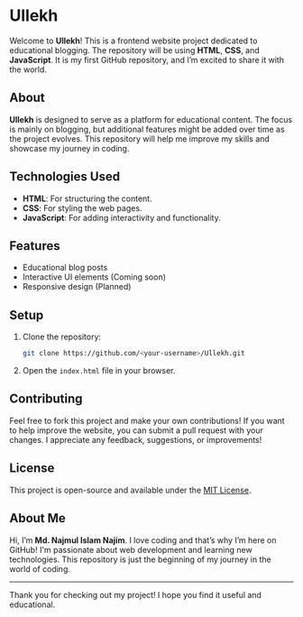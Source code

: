 # Ullekh

Welcome to **Ullekh**! This is a frontend website project dedicated to educational blogging. The repository will be using **HTML**, **CSS**, and **JavaScript**. It is my first GitHub repository, and I’m excited to share it with the world.

## About

**Ullekh** is designed to serve as a platform for educational content. The focus is mainly on blogging, but additional features might be added over time as the project evolves. This repository will help me improve my skills and showcase my journey in coding.

## Technologies Used

- **HTML**: For structuring the content.
- **CSS**: For styling the web pages.
- **JavaScript**: For adding interactivity and functionality.

## Features

- Educational blog posts
- Interactive UI elements (Coming soon)
- Responsive design (Planned)

## Setup

1. Clone the repository:

    ```bash
    git clone https://github.com/<your-username>/Ullekh.git
    ```

2. Open the `index.html` file in your browser.

## Contributing

Feel free to fork this project and make your own contributions! If you want to help improve the website, you can submit a pull request with your changes. I appreciate any feedback, suggestions, or improvements!

## License

This project is open-source and available under the [MIT License](LICENSE).

## About Me

Hi, I’m **Md. Najmul Islam Najim**. I love coding and that’s why I’m here on GitHub! I'm passionate about web development and learning new technologies. This repository is just the beginning of my journey in the world of coding.

---

Thank you for checking out my project! I hope you find it useful and educational.

